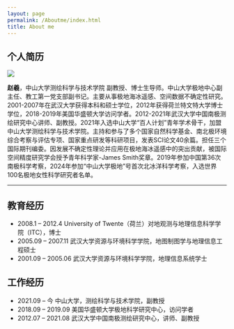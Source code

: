 ```yaml
---
layout: page
permalink: /Aboutme/index.html
title: About me
---
```


## 个人简历

<img src="https://yujiang-sysu.github.io//images/zhaoxi.jpg" class="floatpic_right">


**赵羲**，中山大学测绘科学与技术学院 副教授、博士生导师。中山大学极地中心副主任、教工第一党支部副书记。主要从事极地海冰遥感、空间数据不确定性研究。2001-2007年在武汉大学获得本科和硕士学位，2012年获得荷兰特文特大学博士学位，2018-2019年美国华盛顿大学访问学者。2012-2021年武汉大学中国南极测绘研究中心讲师、副教授。2021年入选中山大学“百人计划”青年学术骨干，加盟中山大学测绘科学与技术学院。主持和参与了多个国家自然科学基金、南北极环境综合考察与评估专项、国家重点研发等科研项目，发表SCI论文40余篇。担任三个国际期刊编委。因发展不确定性理论并应用在极地海冰遥感中的突出贡献，被国际空间精度研究学会授予青年科学家-James Smith奖章。2019年参加中国第36次南极科学考察，2024年参加“中山大学极地”号首次北冰洋科学考察，入选世界100名极地女性科学研究者名单。<br>


<!-- <font color="#990000">If you are interested in my research content, please contact me at any time.Thank you!</font> -->

<!-- ---

## Research Interests

- [Sea ice](https://baike.baidu.com/item/%E6%B5%B7%E5%86%B0/80215)
- [Photogrammetry](https://baike.baidu.com/item/%E6%91%84%E5%BD%B1%E6%B5%8B%E9%87%8F/507537)
- [Computer version](https://baike.baidu.com/item/%E8%AE%A1%E7%AE%97%E6%9C%BA%E8%A7%86%E8%A7%89/2803351) -->

---

## 教育经历

- 2008.1 – 2012.4 University of Twente（荷兰）对地观测与地理信息科学学院（ITC），博士
- 2005.09 – 2007.11 武汉大学资源与环境科学学院，地图制图学与地理信息工程硕士
- 2001.09 – 2005.06 武汉大学资源与环境科学学院，地理信息系统学士

<!-- - **June 2024**：Very excited to be selected as [KDD UC Scholar](https://kdd2024.kdd.org/undergraduate-consortium/). See you in Spain!
- **May 2024：**My bachelor thesis won the Annual Best Thesis Award (Top 1/300).
- **April 2024：**Our work *BLEGuard* has been accepted to [MobiSys 2024](https://www.sigmobile.org/mobisys/2024/) as a poster paper. See you in Japan!
- **March 2024：**Very excited to get a MPhil offer from Engineering department at Cambridge University!
- **Dec 2023：**Very excited to be selected as [AAAI UC Scholar](https://aaai.org/aaai-conference/undergraduate-consortium-program/). See you in Canada!
- **Jun 2022：**Started research programme at [Cambridge AI Group](https://www.cl.cam.ac.uk/research/ai/), advised by Prof. Pietro Liò. -->

## 工作经历

- 2021.09 – 今 中山大学，测绘科学与技术学院，副教授
- 2018.09 – 2019.09 美国华盛顿大学极地科学研究中心，访问学者
- 2012.07 – 2021.08 武汉大学中国南极测绘研究中心，讲师、副教授



